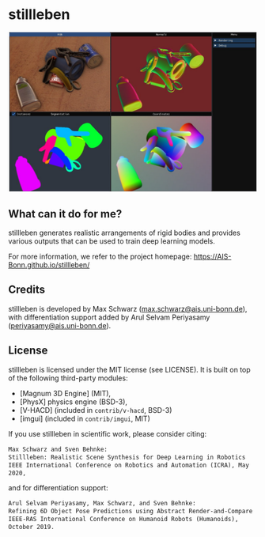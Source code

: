 # stillleben

<center>
  <img src="doc/examples/ycb.jpeg" width="500" alt="YCB-Video example">
</center>

What can it do for me?
----------------------

stillleben generates realistic arrangements of rigid bodies and provides
various outputs that can be used to train deep learning models.

For more information, we refer to the project homepage:
https://AIS-Bonn.github.io/stillleben/

Credits
-------

stillleben is developed by Max Schwarz (<max.schwarz@ais.uni-bonn.de>), with
differentiation support added by
Arul Selvam Periyasamy (<periyasamy@ais.uni-bonn.de>).

License
-------

stillleben is licensed under the MIT license (see LICENSE). It is built
on top of the following third-party modules:

 * [Magnum 3D Engine] (MIT),
 * [PhysX] physics engine (BSD-3),
 * [V-HACD] (included in `contrib/v-hacd`, BSD-3)
 * [imgui] (included in `contrib/imgui`, MIT)

If you use stillleben in scientific work, please consider citing:

    Max Schwarz and Sven Behnke:
    Stillleben: Realistic Scene Synthesis for Deep Learning in Robotics
    IEEE International Conference on Robotics and Automation (ICRA), May 2020,

and for differentiation support:

    Arul Selvam Periyasamy, Max Schwarz, and Sven Behnke:
    Refining 6D Object Pose Predictions using Abstract Render-and-Compare
    IEEE-RAS International Conference on Humanoid Robots (Humanoids), October 2019.

